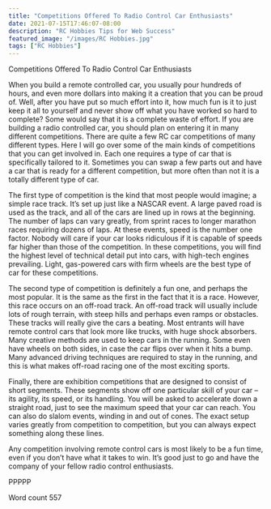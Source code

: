 ```yaml
---
title: "Competitions Offered To Radio Control Car Enthusiasts"
date: 2021-07-15T17:46:07-08:00
description: "RC Hobbies Tips for Web Success"
featured_image: "/images/RC Hobbies.jpg"
tags: ["RC Hobbies"]
---
```


Competitions Offered To Radio Control Car Enthusiasts

When you build a remote controlled car, you usually pour hundreds of hours, and even more dollars into making it a creation that you can be proud of. Well, after you have put so much effort into it, how much fun is it to just keep it all to yourself and never show off what you have worked so hard to complete? Some would say that it is a complete waste of effort. If you are building a radio controlled car, you should plan on entering it in many different competitions. There are quite a few RC car competitions of many different types. Here I will go over some of the main kinds of competitions that you can get involved in. Each one requires a type of car that is specifically tailored to it. Sometimes you can swap a few parts out and have a car that is ready for a different competition, but more often than not it is a totally different type of car.

The first type of competition is the kind that most people would imagine; a simple race track. It’s set up just like a NASCAR event. A large paved road is used as the track, and all of the cars are lined up in rows at the beginning. The number of laps can vary greatly, from sprint races to longer marathon races requiring dozens of laps. At these events, speed is the number one factor. Nobody will care if your car looks ridiculous if it is capable of speeds far higher than those of the competition. In these competitions, you will find the highest level of technical detail put into cars, with high-tech engines prevailing. Light, gas-powered cars with firm wheels are the best type of car for these competitions.

The second type of competition is definitely a fun one, and perhaps the most popular. It is the same as the first in the fact that it is a race. However, this race occurs on an off-road track. An off-road track will usually include lots of rough terrain, with steep hills and perhaps even ramps or obstacles. These tracks will really give the cars a beating. Most entrants will have remote control cars that look more like trucks, with huge shock absorbers. Many creative methods are used to keep cars in the running. Some even have wheels on both sides, in case the car flips over when it hits a bump. Many advanced driving techniques are required to stay in the running, and this is what makes off-road racing one of the most exciting sports.

Finally, there are exhibition competitions that are designed to consist of short segments. These segments show off one particular skill of your car – its agility, its speed, or its handling. You will be asked to accelerate down a straight road, just to see the maximum speed that your car can reach. You can also do slalom events, winding in and out of cones. The exact setup varies greatly from competition to competition, but you can always expect something along these lines.

Any competition involving remote control cars is most likely to be a fun time, even if you don’t have what it takes to win. It’s good just to go and have the company of your fellow radio control enthusiasts.

PPPPP

Word count 557

